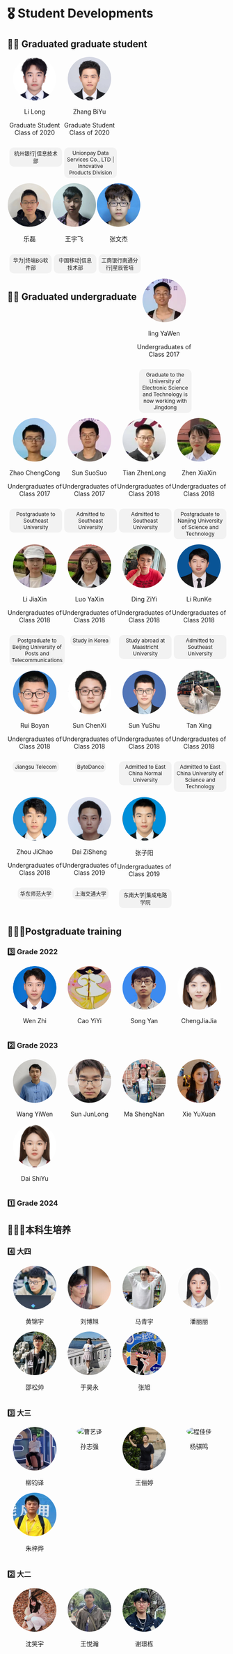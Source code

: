 # 🎖 Student Developments 

## 👨‍💻 Graduated graduate student
  
<div style="display: flex; flex-wrap: wrap;">  
  <!-- 第一个人 -->  
  <div style="width: 25%; text-align: center;">  
    <img src="./images/7/研究生/已毕业/李隆.jpg" alt="李隆" style="border-radius: 50%; width: 100px; height: 100px;">  
    <p>Li Long</p>  
    <p>Graduate Student Class of 2020</p>  
    <p style="display: inline-block; padding: 5px 5px; background-color: #f2f2f2; border-radius: 10px; font-size: 12px; margin-left: 5px;">杭州银行|信息技术部</p>
  </div>  
    
  <!-- 第二个人， -->  
  <div style="width: 25%; text-align: center;">  
    <img src="./images/7/研究生/已毕业/张碧玉.jpg" alt="张碧玉" style="border-radius: 50%; width: 100px; height: 100px;">  
    <p>Zhang BiYu</p>  
    <p>Graduate Student Class of 2020</p>  
    <p style="display: inline-block; padding: 5px 5px; background-color: #f2f2f2; border-radius: 10px; font-size: 12px; margin-left: 5px;">Unionpay Data Services Co., LTD | Innovative Products Division</p>
  </div>  

  <div style="display: flex; flex-wrap: wrap;">  
  <!-- 第一个人 -->  
  <div style="width: 25%; text-align: center;">  
    <img src="./images/7/研究生/已毕业/乐磊.jpg" alt="乐磊" style="border-radius: 50%; width: 100px; height: 100px;">  
    <p>乐磊</p>   
    <p style="display: inline-block; padding: 5px 5px; background-color: #f2f2f2; border-radius: 10px; font-size: 12px; margin-left: 5px;">华为|终端BG软件部</p>
  </div>  
    
  <!-- 第二个人， -->  
  <div style="width: 25%; text-align: center;">  
    <img src="./images/7/研究生/已毕业/王宇飞.png" alt="王宇飞" style="border-radius: 50%; width: 100px; height: 100px;">  
    <p>王宇飞</p>    
    <p style="display: inline-block; padding: 5px 5px; background-color: #f2f2f2; border-radius: 10px; font-size: 12px; margin-left: 5px;">中国移动|信息技术部</p>  
  </div>  

  <div style="width: 25%; text-align: center;">  
    <img src="./images/7/研究生/已毕业/张文杰.jpg" alt="张文杰" style="border-radius: 50%; width: 100px; height: 100px;">  
    <p>张文杰</p>
    <p style="display: inline-block; padding: 5px 5px; background-color: #f2f2f2; border-radius: 10px; font-size: 12px; margin-left: 5px;">工商银行南通分行|星辰管培</p>  
  </div>
</div>

## 👨‍💻 Graduated undergraduate

  <div style="width: 25%; text-align: center;">  
    <img src="./images/7/本科/已毕业/凌雅文.png" alt="张碧玉" style="border-radius: 50%; width: 100px; height: 100px;">  
    <p>ling YaWen</p>  
    <p>Undergraduates of Class 2017</p>  
    <p style="display: inline-block; padding: 5px 5px; background-color: #f2f2f2; border-radius: 10px; font-size: 12px; margin-left: 5px;">Graduate to the University of Electronic Science and Technology is now working with Jingdong</p>
  </div>

<div style="width: 25%; text-align: center;">  
    <img src="./images/7/本科/已毕业/赵晨聪.png" alt="张碧玉" style="border-radius: 50%; width: 100px; height: 100px;">  
    <p>Zhao ChengCong</p>  
    <p>Undergraduates of Class 2017</p>  
    <p style="display: inline-block; padding: 5px 5px; background-color: #f2f2f2; border-radius: 10px; font-size: 12px; margin-left: 5px;">Postgraduate to Southeast University</p>
  </div>

<div style="width: 25%; text-align: center;">  
    <img src="./images/7/本科/已毕业/孙硕硕.png" alt="张碧玉" style="border-radius: 50%; width: 100px; height: 100px;">  
    <p>Sun SuoSuo</p>  
    <p>Undergraduates of Class 2017</p>  
    <p style="display: inline-block; padding: 5px 5px; background-color: #f2f2f2; border-radius: 10px; font-size: 12px; margin-left: 5px;"> Admitted to Southeast University</p>
  </div>
    
  <div style="width: 25%; text-align: center;">  
    <img src="./images/7/本科/已毕业/田真龙.png" alt="张碧玉" style="border-radius: 50%; width: 100px; height: 100px;">  
    <p>Tian ZhenLong</p>  
    <p>Undergraduates of Class 2018</p>  
    <p style="display: inline-block; padding: 5px 5px; background-color: #f2f2f2; border-radius: 10px; font-size: 12px; margin-left: 5px;">Admitted to Southeast University</p>
  </div>
    
  <div style="width: 25%; text-align: center;">  
    <img src="./images/7/本科/已毕业/郑新夏.png" alt="张碧玉" style="border-radius: 50%; width: 100px; height: 100px;">  
    <p>Zhen XiaXin</p>  
    <p>Undergraduates of Class 2018</p>  
    <p style="display: inline-block; padding: 5px 5px; background-color: #f2f2f2; border-radius: 10px; font-size: 12px; margin-left: 5px;">Postgraduate to Nanjing University of Science and Technology</p>
  </div>
    
  <div style="width: 25%; text-align: center;">  
    <img src="./images/7/本科/已毕业/李佳欣.png" alt="张碧玉" style="border-radius: 50%; width: 100px; height: 100px;">  
    <p>Li JiaXin</p>  
    <p>Undergraduates of Class 2018</p>  
    <p style="display: inline-block; padding: 5px 5px; background-color: #f2f2f2; border-radius: 10px; font-size: 12px; margin-left: 5px;">Postgraduate to Beijing University of Posts and Telecommunications</p>
  </div>
    
  <div style="width: 25%; text-align: center;">  
    <img src="./images/7/本科/已毕业/罗雅馨.png" alt="张碧玉" style="border-radius: 50%; width: 100px; height: 100px;">  
    <p>Luo YaXin</p>  
    <p>Undergraduates of Class 2018</p>  
    <p style="display: inline-block; padding: 5px 5px; background-color: #f2f2f2; border-radius: 10px; font-size: 12px; margin-left: 5px;">Study in Korea</p>
  </div>
    
  <div style="width: 25%; text-align: center;">  
    <img src="./images/7/本科/已毕业/丁子易.png" alt="张碧玉" style="border-radius: 50%; width: 100px; height: 100px;">  
    <p>Ding ZiYi</p>  
    <p>Undergraduates of Class 2018</p>  
    <p style="display: inline-block; padding: 5px 5px; background-color: #f2f2f2; border-radius: 10px; font-size: 12px; margin-left: 5px;">Study abroad at Maastricht University</p>
  </div>

<div style="width: 25%; text-align: center;">  
    <img src="./images/7/本科/已毕业/李润克.png" alt="张碧玉" style="border-radius: 50%; width: 100px; height: 100px;">  
    <p>Li RunKe</p>  
    <p>Undergraduates of Class 2018</p>  
    <p style="display: inline-block; padding: 5px 5px; background-color: #f2f2f2; border-radius: 10px; font-size: 12px; margin-left: 5px;">Admitted to Southeast University</p>
  </div>
</div>

<div style="display: flex; flex-wrap: wrap;">  
  <!-- 第一个人 -->  
  <div style="width: 25%; text-align: center;">  
    <img src="./images/7/本科/已毕业/芮伯彦.png" alt="李隆" style="border-radius: 50%; width: 100px; height: 100px;">  
    <p>Rui Boyan</p>  
    <p>Undergraduates of Class 2018</p>  
    <p style="display: inline-block; padding: 5px 5px; background-color: #f2f2f2; border-radius: 10px; font-size: 12px; margin-left: 5px;">Jiangsu Telecom</p>
  </div>  
    
  <!-- 第二个人， -->  
  <div style="width: 25%; text-align: center;">  
    <img src="./images/7/本科/已毕业/孙晨曦.png" alt="张碧玉" style="border-radius: 50%; width: 100px; height: 100px;">  
    <p>Sun ChenXi</p>  
    <p>Undergraduates of Class 2018</p>  
    <p style="display: inline-block; padding: 5px 5px; background-color: #f2f2f2; border-radius: 10px; font-size: 12px; margin-left: 5px;">ByteDance</p>
  </div>  
    
  <div style="width: 25%; text-align: center;">  
    <img src="./images/7/本科/已毕业/孙玉书.png" alt="张碧玉" style="border-radius: 50%; width: 100px; height: 100px;">  
    <p>Sun YuShu</p>  
    <p>Undergraduates of Class 2018</p>  
    <p style="display: inline-block; padding: 5px 5px; background-color: #f2f2f2; border-radius: 10px; font-size: 12px; margin-left: 5px;">Admitted to East China Normal University</p>
  </div>

<div style="width: 25%; text-align: center;">  
    <img src="./images/7/本科/已毕业/谈馨.jpg" alt="张碧玉" style="border-radius: 50%; width: 100px; height: 100px;">  
    <p>Tan Xing</p>  
    <p>Undergraduates of Class 2018</p>  
    <p style="display: inline-block; padding: 5px 5px; background-color: #f2f2f2; border-radius: 10px; font-size: 12px; margin-left: 5px;">Admitted to East China University of Science and Technology</p>
  </div>
</div>

<div style="display: flex; flex-wrap: wrap;">  
  <!-- 第一个人 -->  
  <div style="width: 25%; text-align: center;">  
    <img src="./images/7/本科/已毕业/周纪超.png" alt="李隆" style="border-radius: 50%; width: 100px; height: 100px;">  
    <p>Zhou JiChao</p>  
    <p>Undergraduates of Class 2018</p>  
    <p style="display: inline-block; padding: 5px 5px; background-color: #f2f2f2; border-radius: 10px; font-size: 12px; margin-left: 5px;">华东师范大学</p>
  </div>  
    
  <!-- 第二个人， -->  
  <div style="width: 25%; text-align: center;">  
    <img src="./images/7/本科/已毕业/代子生.png" alt="张碧玉" style="border-radius: 50%; width: 100px; height: 100px;">  
    <p>Dai ZiSheng</p>  
    <p>Undergraduates of Class 2019</p>  
    <p style="display: inline-block; padding: 5px 5px; background-color: #f2f2f2; border-radius: 10px; font-size: 12px; margin-left: 5px;">上海交通大学</p>
  </div>  
    
  <div style="width: 25%; text-align: center;">  
    <img src="./images/7/本科/已毕业/张子阳.png" alt="张碧玉" style="border-radius: 50%; width: 100px; height: 100px;">  
    <p>张子阳</p>  
    <p>Undergraduates of Class 2019</p>  
    <p style="display: inline-block; padding: 5px 5px; background-color: #f2f2f2; border-radius: 10px; font-size: 12px; margin-left: 5px;">东南大学|集成电路学院</p>
  </div>

</div>

## 👨🏻‍🔬Postgraduate training

### 3️⃣ Grade 2022
<div style="display: flex; flex-wrap: wrap;">  
  <!-- 第一个人 -->  
  <div style="width: 25%; text-align: center;">  
    <img src="./images/7/研究生/研三/闻智.png" alt="闻智" style="border-radius: 50%; width: 100px; height: 100px;">  
    <p>Wen Zhi</p> 
  </div>  
    
  <!-- 第二个人， -->  
  <div style="width: 25%; text-align: center;">  
    <img src="./images/7/研究生/研三/曹艺译.jpg" alt="曹艺译" style="border-radius: 50%; width: 100px; height: 100px;">  
    <p>Cao YiYi</p>    
  </div>  

  <div style="width: 25%; text-align: center;">  
    <img src="./images/7/研究生/研三/宋研.jpg" alt="宋研" style="border-radius: 50%; width: 100px; height: 100px;">  
    <p>Song Yan</p>  
  </div>

   <div style="width: 25%; text-align: center;">  
    <img src="./images/7/研究生/研三/程佳佳.jpg" alt="程佳佳" style="border-radius: 50%; width: 100px; height: 100px;">  
    <p>ChengJiaJia</p>  
  </div>
</div>


### 2️⃣ Grade 2023
<div style="display: flex; flex-wrap: wrap;">  
  <!-- 第一个人 -->  
  <div style="width: 25%; text-align: center;">  
    <img src="./images/7/研究生/研二/王义文.jpg" alt="王义文" style="border-radius: 50%; width: 100px; height: 100px;">  
    <p>Wang YiWen</p> 
  </div>  
    
  <!-- 第二个人， -->  
  <div style="width: 25%; text-align: center;">  
    <img src="./images/7/研究生/研二/孙君龙.jpg" alt="孙君龙" style="border-radius: 50%; width: 100px; height: 100px;">  
    <p>Sun JunLong</p>    
  </div>  

   <div style="width: 25%; text-align: center;">  
    <img src="./images/7/研究生/研二/马胜男.jpg" alt="马胜男" style="border-radius: 50%; width: 100px; height: 100px;">  
    <p>Ma ShengNan</p>  
  </div>

   <div style="width: 25%; text-align: center;">  
    <img src="./images/7/研究生/研二/谢雨轩.jpg" alt="谢雨轩" style="border-radius: 50%; width: 100px; height: 100px;">  
    <p>Xie YuXuan</p>  
  </div>

   <div style="width: 25%; text-align: center;">  
    <img src="./images/7/研究生/研二/戴诗雨.jpg" alt="戴诗雨" style="border-radius: 50%; width: 100px; height: 100px;">  
    <p>Dai ShiYu</p>  
  </div>
</div>

### 1️⃣ Grade 2024

## 🧑🏼‍🎓本科生培养

### 4️⃣ 大四
<div style="display: flex; flex-wrap: wrap;">  
  <!-- 第一个人 -->  
  <div style="width: 25%; text-align: center;">  
    <img src="./images/7/本科/已毕业/黄锦宇.png" alt="闻智" style="border-radius: 50%; width: 100px; height: 100px;">  
    <p>黄锦宇</p> 
  </div>  
    
  <!-- 第二个人， -->  
  <div style="width: 25%; text-align: center;">  
    <img src="./images/7/本科/已毕业/刘博旭.jpg" alt="曹艺译" style="border-radius: 50%; width: 100px; height: 100px;">  
    <p>刘博旭</p>    
  </div>  

  <div style="width: 25%; text-align: center;">  
    <img src="./images/7/本科/已毕业/马青宇.jpg" alt="宋研" style="border-radius: 50%; width: 100px; height: 100px;">  
    <p>马青宇</p>  
  </div>

   <div style="width: 25%; text-align: center;">  
    <img src="./images/7/本科/已毕业/潘丽丽.jpg" alt="程佳佳" style="border-radius: 50%; width: 100px; height: 100px;">  
    <p>潘丽丽</p>  
  </div>
</div>

<div style="display: flex; flex-wrap: wrap;">  
  <!-- 第一个人 -->  
  <div style="width: 25%; text-align: center;">  
    <img src="./images/7/本科/大四/邵松帅.jpg" alt="闻智" style="border-radius: 50%; width: 100px; height: 100px;">  
    <p>邵松帅</p> 
  </div>  
    
  <!-- 第二个人， -->  
  <div style="width: 25%; text-align: center;">  
    <img src="./images/7/本科/大四/于昊永.jpg" alt="曹艺译" style="border-radius: 50%; width: 100px; height: 100px;">  
    <p>于昊永</p>    
  </div>  

  <div style="width: 25%; text-align: center;">  
    <img src="./images/7/本科/大四/张旭.jpg" alt="宋研" style="border-radius: 50%; width: 100px; height: 100px;">  
    <p>张旭</p>  
  </div>
</div>

### 3️⃣ 大三
<div style="display: flex; flex-wrap: wrap;">  
  <!-- 第一个人 -->  
  <div style="width: 25%; text-align: center;">  
    <img src="./images/7/本科/大三/柳钧译.jpg" alt="闻智" style="border-radius: 50%; width: 100px; height: 100px;">  
    <p>柳钧译</p> 
  </div>  
    
  <!-- 第二个人， -->  
  <div style="width: 25%; text-align: center;">  
    <img src="./images/7/本科/大三/孙志强.JPG" alt="曹艺译" style="border-radius: 50%; width: 100px; height: 100px;">  
    <p>孙志强</p>    
  </div>  

  <div style="width: 25%; text-align: center;">  
    <img src="./images/7/本科/大三/王俪婷.jpg" alt="宋研" style="border-radius: 50%; width: 100px; height: 100px;">  
    <p>王俪婷</p>  
  </div>

   <div style="width: 25%; text-align: center;">  
    <img src="./images/7/本科/大三/杨骐鸣.jpg" alt="程佳佳" style="border-radius: 50%; width: 100px; height: 100px;">  
    <p>杨骐鸣</p>  
  </div>
</div>

<div style="display: flex; flex-wrap: wrap;">  
  <!-- 第一个人 -->  
  <div style="width: 25%; text-align: center;">  
    <img src="./images/7/本科/大三/朱梓烨.png" alt="闻智" style="border-radius: 50%; width: 100px; height: 100px;">  
    <p>朱梓烨</p> 
  </div>  
</div>

### 2️⃣ 大二
<div style="display: flex; flex-wrap: wrap;">  
  <!-- 第一个人 -->  
  <div style="width: 25%; text-align: center;">  
    <img src="./images/7/本科/大二/沈笑宇.jpg" alt="闻智" style="border-radius: 50%; width: 100px; height: 100px;">  
    <p>沈笑宇</p> 
  </div>  
    
  <!-- 第二个人， -->  
  <div style="width: 25%; text-align: center;">  
    <img src="./images/7/本科/大二/王悦瀚.jpg" alt="曹艺译" style="border-radius: 50%; width: 100px; height: 100px;">  
    <p>王悦瀚</p>    
  </div>  

  <div style="width: 25%; text-align: center;">  
    <img src="./images/7/本科/大二/谢璟栋.jpg" alt="宋研" style="border-radius: 50%; width: 100px; height: 100px;">  
    <p>谢璟栋</p>  
  </div>
</div>
